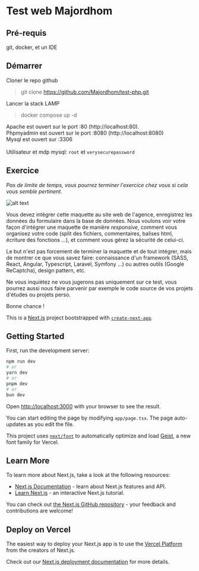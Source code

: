 # Test web Majordhom

## Pré-requis

git, docker, et un IDE

## Démarrer

Cloner le repo github
> git clone https://github.com/Majordhom/test-php.git

Lancer la stack LAMP
> docker compose up -d

Apache est ouvert sur le port :80 (http://localhost:80).\
Phpmyadmin est ouvert sur le port :8080 (http://localhost:8080)\
Mysql est ouvert sur :3306\
\
Utilisateur et mdp mysql: `root` et `verysecurepassword`

## Exercice

*Pas de limite de temps, vous pourrez terminer l'exercice chez vous si cela vous semble pertinent.*

![alt text](./maquette.png)

Vous devez intégrer cette maquette au site web de l'agence, enregistrez les données du formulaire dans la base de
données.
Nous voulons voir votre façon d'intégrer une maquette de manière *responsive*, comment vous organisez votre code (split des fichiers, commentaires, balises html, écriture des fonctions ...), et
comment vous
gérez la sécurité de celui-ci.

Le but n'est pas forcement de terminer la maquette et de tout intégrer, mais de montrer ce que vous savez faire:
connaissance d'un framework
(SASS, React, Angular, Typescript, Laravel, Symfony ...) ou autres outils (Google ReCaptcha), design pattern, etc.

Ne vous inquiètez ne vous jugerons pas uniquement sur ce test, vous pourrez aussi nous faire parvenir par exemple le
code source de vos projets d'études ou projets perso.

Bonne chance !



This is a [Next.js](https://nextjs.org) project bootstrapped with [`create-next-app`](https://nextjs.org/docs/app/api-reference/cli/create-next-app).

## Getting Started

First, run the development server:

```bash
npm run dev
# or
yarn dev
# or
pnpm dev
# or
bun dev
```

Open [http://localhost:3000](http://localhost:3000) with your browser to see the result.

You can start editing the page by modifying `app/page.tsx`. The page auto-updates as you edit the file.

This project uses [`next/font`](https://nextjs.org/docs/app/building-your-application/optimizing/fonts) to automatically optimize and load [Geist](https://vercel.com/font), a new font family for Vercel.

## Learn More

To learn more about Next.js, take a look at the following resources:

- [Next.js Documentation](https://nextjs.org/docs) - learn about Next.js features and API.
- [Learn Next.js](https://nextjs.org/learn) - an interactive Next.js tutorial.

You can check out [the Next.js GitHub repository](https://github.com/vercel/next.js) - your feedback and contributions are welcome!

## Deploy on Vercel

The easiest way to deploy your Next.js app is to use the [Vercel Platform](https://vercel.com/new?utm_medium=default-template&filter=next.js&utm_source=create-next-app&utm_campaign=create-next-app-readme) from the creators of Next.js.

Check out our [Next.js deployment documentation](https://nextjs.org/docs/app/building-your-application/deploying) for more details.
